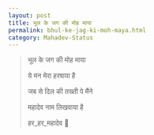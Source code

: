 ```yaml
---
layout: post
title: भूल के जग की मोह माया
permalink: bhul-ke-jag-ki-moh-maya.html
category: Mahadev-Status
---
```

> भूल के जग की मोह माया
>
>    ये मन मेरा हरषाया है
>
> जब से दिल की तख्ती पे मैंने  
>
>    महादेव नाम लिखवाया है
>     
>  हर_हर_महादेव 🙏
